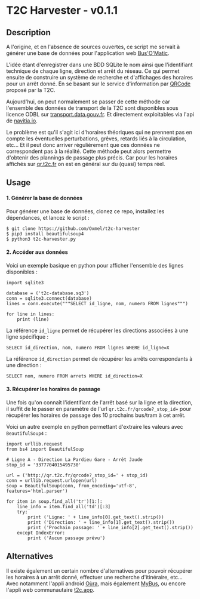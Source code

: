 # T2C Harvester - v0.1.1

## Description

A l'origine, et en l'absence de sources ouvertes, ce script me servait à générer une base de données pour l'application web [Bus'O'Matic](https://github.com/Oxmel/busomatic).

L'idée étant d'enregistrer dans une BDD SQLite le nom ainsi que l'identifiant technique de chaque ligne, direction et arrêt du réseau. Ce qui permet ensuite de construire un système de recherche et d'affichages des horaires pour un arrêt donné. En se basant sur le service d'information par [QRCode](https://www.t2c.fr/horaires-par-qrcode) proposé par la T2C.

Aujourd'hui, on peut normalement se passer de cette méthode car l'ensemble des données de transport de la T2C sont disponibles sous licence ODBL sur [transport.data.gouv.fr](https://transport.data.gouv.fr/datasets/aom/34). Et directement exploitables via l'api de [navitia.io](https://navitia.io/).

Le problème est qu'il s'agit ici d'horaires théoriques qui ne prennent pas en compte les éventuelles perturbations, grêves, retards liés à la circulation, etc... Et il peut donc arriver régulièrement que ces données ne correspondent pas à la réalité. Cette méthode peut alors permettre d'obtenir des plannings de passage plus précis. Car pour les horaires affichés sur [qr.t2c.fr](http://qr.t2c.fr) on est en général sur du (quasi) temps réel.

## Usage

#### 1. Générer la base de données

Pour générer une base de données, clonez ce repo, installez les dépendances, et lancez le script :

    $ git clone https://github.com/Oxmel/t2c-harvester
    $ pip3 install beautifulsoup4
    $ python3 t2c-harvester.py

#### 2. Accéder aux données

Voici un exemple basique en python pour afficher l'ensemble des lignes disponibles :

    import sqlite3

    database = ('t2c-database.sq3')
    conn = sqlite3.connect(database)
    lines = conn.execute("""SELECT id_ligne, nom, numero FROM lignes""")

    for line in lines:
        print (line)

La référence `id_ligne` permet de récupérer les directions associées à une ligne spécifique :

    SELECT id_direction, nom, numero FROM lignes WHERE id_ligne=X

La référence `id_direction` permet de récupérer les arrêts correspondants à une direction :

    SELECT nom, numero FROM arrets WHERE id_direction=X

#### 3. Récupérer les horaires de passage

Une fois qu'on connaît l'identifiant de l'arrêt basé sur la ligne et la direction, il suffit de le passer en paramètre de l'url `qr.t2c.fr/qrcode?_stop_id=` pour récupérer les horaires de passage des 10 prochains bus/tram à cet arrêt.

Voici un autre exemple en python permettant d'extraire les valeurs avec `BeautifulSoup4` :

    import urllib.request
    from bs4 import BeautifulSoup

    # Ligne A - Direction La Pardieu Gare - Arrêt Jaude
    stop_id = '3377704015495730'

    url = ('http://qr.t2c.fr/qrcode?_stop_id=' + stop_id)
    conn = urllib.request.urlopen(url)
    soup = BeautifulSoup(conn, from_encoding='utf-8', features='html.parser')

    for item in soup.find_all('tr')[1:]:
        line_info = item.find_all('td')[:3]
        try:
            print ('Ligne: ' + line_info[0].get_text().strip())
            print ('Direction: ' + line_info[1].get_text().strip())
            print ('Prochain passage: ' + line_info[2].get_text().strip())
        except IndexError:
            print ('Aucun passage prévu')

## Alternatives

Il existe également un certain nombre d'alternatives pour pouvoir récupérer les horaires à un arrêt donné, effectuer une recherche d'itinéraire, etc... Avec notamment l'appli android [Oùra](https://play.google.com/store/apps/details?id=fr.cityway.maas.oura&hl=fr_FR), mais également [MyBus](https://play.google.com/store/apps/details?id=fr.monkeystudio.mybusgeneric), ou encore l'appli web communautaire [t2c.app](https://twitter.com/ToshCamille/status/1244221407921389568).

